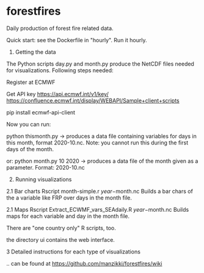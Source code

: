 # forestfires
Daily production of forest fire related data.

Quick start: see the Dockerfile in "hourly". Run it hourly.

1. Getting the data 

The Python scripts day.py and month.py produce the NetCDF files needed for visualizations. Following steps needed:

Register at ECMWF

Get API key https://api.ecmwf.int/v1/key/
https://confluence.ecmwf.int/display/WEBAPI/Sample+client+scripts

pip install ecmwf-api-client

Now you can run:

python thismonth.py
-> produces a data file containing variables for days in this month, format 2020-10.nc. 
Note: you cannot run this during the first days of the month.

or:
python month.py 10 2020
-> produces a data file of the month given as a parameter. Format: 2020-10.nc

2. Running visualizations

2.1 Bar charts
Rscript month-simple.r $year-$month.nc
Builds a bar chars of the a variable like FRP over days in the month file.

2.1 Maps
Rscript  Extract_ECWMF_vars_SEAdaily.R $year-$month.nc
Builds maps for each variable and day in the month file.

There are "one country only" R scripts, too.

the directory ui contains the web interface.

3 Detailed instructions for each type of visualizations

.. can be found at https://github.com/manzikki/forestfires/wiki

